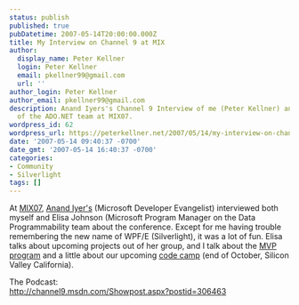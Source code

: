 ```yaml
---
status: publish
published: true
pubDatetime: 2007-05-14T20:00:00.000Z
title: My Interview on Channel 9 at MIX
author:
  display_name: Peter Kellner
  login: Peter Kellner
  email: pkellner99@gmail.com
  url: ''
author_login: Peter Kellner
author_email: pkellner99@gmail.com
description: Anand Iyers's Channel 9 Interview of me (Peter Kellner) and Elisa Johnson
  of the ADO.NET team at MIX07.
wordpress_id: 62
wordpress_url: https://peterkellner.net/2007/05/14/my-interview-on-channel-9-at-mix/
date: '2007-05-14 09:40:37 -0700'
date_gmt: '2007-05-14 16:40:37 -0700'
categories:
- Community
- Silverlight
tags: []
---
```

<p>At <a href="http://www.visitmix.com/">MIX07</a>, <a href="http://blogs.msdn.com/aniyer/archive/2007/05/09/mix-07-sound-bytes.aspx">Anand Iyer's</a> (Microsoft Developer Evangelist) interviewed both myself and Elisa Johnson (Microsoft Program Manager on the Data Programmability team about the conference. Except for me having trouble remembering the new name of WPF/E (Silverlight), it was a lot of fun. Elisa talks about upcoming projects out of her group, and I talk about the <a href="http://mvp.support.microsoft.com/gp/mvpexecsum">MVP program</a> and a little about our upcoming <a href="http://www.siliconvalley-codecamp.com/">code camp</a> (end of October, Silicon Valley California).</p>
<p>The Podcast:&#160;&#160; <br /><a href="http://channel9.msdn.com/Showpost.aspx?postid=306463"> http://channel9.msdn.com/Showpost.aspx?postid=306463</a></p>
